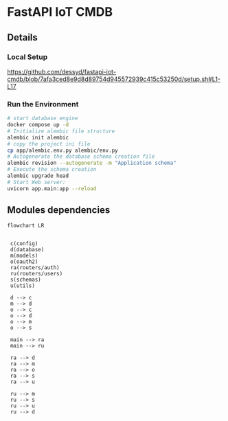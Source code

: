 # FastAPI IoT CMDB

## Details

### Local Setup

<https://github.com/dessyd/fastapi-iot-cmdb/blob/7afa3ced8e9d8d89754d945572939c415c53250d/setup.sh#L1-L17>

### Run the Environment

```bash
# start database engine
docker compose up -d
# Initialize alembic file structure
alembic init alembic
# copy the project ini file
cp app/alembic.env.py alembic/env.py
# Autogenerate the database schema creation file
alembic revision --autogenerate -m "Application schema"
# Execute the schema creation
alembic upgrade head
# Start Web server:
uvicorn app.main:app --reload
```

## Modules dependencies

```mermaid
flowchart LR


 c(config)
 d(database)
 m(models)
 o(oauth2)
 ra(routers/auth)
 ru(routers/users)
 s(schemas)
 u(utils)

 d --> c
 m --> d
 o --> c
 o --> d
 o --> m
 o --> s

 main --> ra
 main --> ru

 ra --> d
 ra --> m
 ra --> o
 ra --> s
 ra --> u

 ru --> m
 ru --> s
 ru --> u
 ru --> d

```
